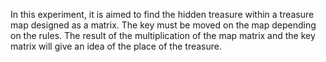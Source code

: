In this experiment, it is aimed to find the hidden treasure within a treasure map designed as
a matrix. The key must be moved on the map depending on the rules. The result of the multiplication
of the map matrix and the key matrix will give an idea of the place of the treasure.
